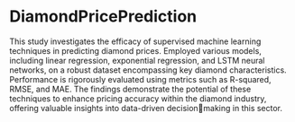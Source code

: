 # DiamondPricePrediction

This study investigates the efficacy of supervised machine learning techniques in predicting diamond prices. Employed various models, including linear regression, exponential
regression, and LSTM neural networks, on a robust dataset encompassing key diamond characteristics. Performance is rigorously evaluated using metrics such as R-squared, RMSE, and MAE. The findings demonstrate the potential of these techniques to enhance pricing accuracy within the diamond industry, offering valuable insights into data-driven decisionmaking in this sector.

